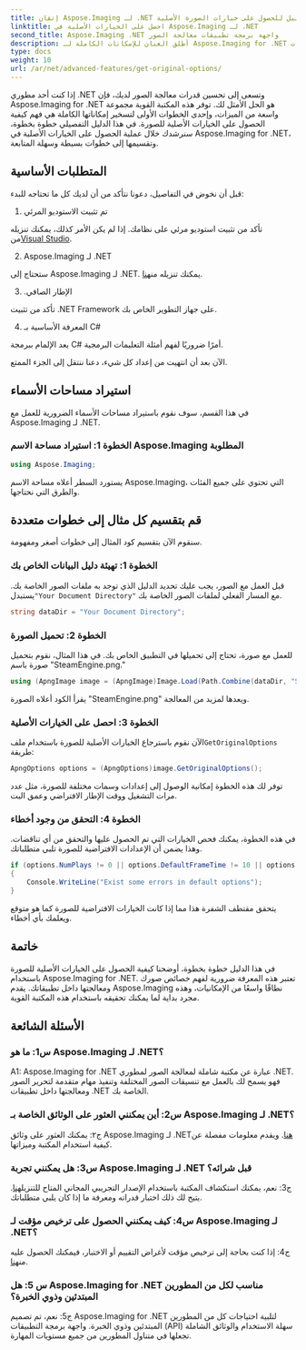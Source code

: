 ```yaml
---
title: إتقان Aspose.Imaging لـ .NET دليل للحصول على خيارات الصورة الأصلية
linktitle: احصل على الخيارات الأصلية في Aspose.Imaging لـ .NET
second_title: Aspose.Imaging .NET واجهة برمجة تطبيقات معالجة الصور
description: أطلق العنان للإمكانات الكاملة لـ Aspose.Imaging for .NET من خلال دليلنا خطوة بخطوة للحصول على الخيارات الأصلية. تعرف على كيفية العمل مع الصور في تطبيقات .NET الخاصة بك بسهولة.
type: docs
weight: 10
url: /ar/net/advanced-features/get-original-options/
---
```

إذا كنت أحد مطوري .NET وتسعى إلى تحسين قدرات معالجة الصور لديك، فإن Aspose.Imaging for .NET هو الحل الأمثل لك. توفر هذه المكتبة القوية مجموعة واسعة من الميزات، وإحدى الخطوات الأولى لتسخير إمكاناتها الكاملة هي فهم كيفية الحصول على الخيارات الأصلية للصورة. في هذا الدليل التفصيلي خطوة بخطوة، سنرشدك خلال عملية الحصول على الخيارات الأصلية في Aspose.Imaging for .NET، وتقسيمها إلى خطوات بسيطة وسهلة المتابعة.

## المتطلبات الأساسية

قبل أن نخوض في التفاصيل، دعونا نتأكد من أن لديك كل ما تحتاجه للبدء:

1. تم تثبيت الاستوديو المرئي

 تأكد من تثبيت استوديو مرئي على نظامك. إذا لم يكن الأمر كذلك، يمكنك تنزيله من[Visual Studio](https://visualstudio.microsoft.com/).

2. Aspose.Imaging لـ .NET

 ستحتاج إلى Aspose.Imaging لـ .NET. يمكنك تنزيله من[هنا](https://releases.aspose.com/imaging/net/).

3. .الإطار الصافي

تأكد من تثبيت .NET Framework على جهاز التطوير الخاص بك.

4. المعرفة الأساسية بـ C#

يعد الإلمام ببرمجة C# أمرًا ضروريًا لفهم أمثلة التعليمات البرمجية.

الآن بعد أن انتهيت من إعداد كل شيء، دعنا ننتقل إلى الجزء الممتع.

## استيراد مساحات الأسماء

في هذا القسم، سوف نقوم باستيراد مساحات الأسماء الضرورية للعمل مع Aspose.Imaging لـ .NET.

### الخطوة 1: استيراد مساحة الاسم Aspose.Imaging المطلوبة

```csharp
using Aspose.Imaging;
```

يستورد السطر أعلاه مساحة الاسم Aspose.Imaging، التي تحتوي على جميع الفئات والطرق التي نحتاجها.

## قم بتقسيم كل مثال إلى خطوات متعددة

سنقوم الآن بتقسيم كود المثال إلى خطوات أصغر ومفهومة.

### الخطوة 1: تهيئة دليل البيانات الخاص بك

 قبل العمل مع الصور، يجب عليك تحديد الدليل الذي توجد به ملفات الصور الخاصة بك. يستبدل`"Your Document Directory"` مع المسار الفعلي لملفات الصور الخاصة بك.

```csharp
string dataDir = "Your Document Directory";
```

### الخطوة 2: تحميل الصورة

للعمل مع صورة، تحتاج إلى تحميلها في التطبيق الخاص بك. في هذا المثال، نقوم بتحميل صورة باسم "SteamEngine.png."

```csharp
using (ApngImage image = (ApngImage)Image.Load(Path.Combine(dataDir, "SteamEngine.png")))
```

يقرأ الكود أعلاه الصورة "SteamEngine.png" ويعدها لمزيد من المعالجة.

### الخطوة 3: احصل على الخيارات الأصلية

الآن نقوم باسترجاع الخيارات الأصلية للصورة باستخدام ملف`GetOriginalOptions` طريقة:

```csharp
ApngOptions options = (ApngOptions)image.GetOriginalOptions();
```

توفر لك هذه الخطوة إمكانية الوصول إلى إعدادات وسمات مختلفة للصورة، مثل عدد مرات التشغيل ووقت الإطار الافتراضي وعمق البت.

### الخطوة 4: التحقق من وجود أخطاء

في هذه الخطوة، يمكنك فحص الخيارات التي تم الحصول عليها والتحقق من أي تناقضات. وهذا يضمن أن الإعدادات الافتراضية للصورة تلبي متطلباتك.

```csharp
if (options.NumPlays != 0 || options.DefaultFrameTime != 10 || options.BitDepth != 8)
{
    Console.WriteLine("Exist some errors in default options");
}
```

يتحقق مقتطف الشفرة هذا مما إذا كانت الخيارات الافتراضية للصورة كما هو متوقع ويعلمك بأي أخطاء.

## خاتمة

في هذا الدليل خطوة بخطوة، أوضحنا كيفية الحصول على الخيارات الأصلية للصورة باستخدام Aspose.Imaging for .NET. تعتبر هذه المعرفة ضرورية لفهم خصائص صورك ومعالجتها داخل تطبيقاتك. يقدم Aspose.Imaging نطاقًا واسعًا من الإمكانيات، وهذه مجرد بداية لما يمكنك تحقيقه باستخدام هذه المكتبة القوية.

## الأسئلة الشائعة

### س1: ما هو Aspose.Imaging لـ .NET؟

A1: Aspose.Imaging for .NET عبارة عن مكتبة شاملة لمعالجة الصور لمطوري .NET. فهو يسمح لك بالعمل مع تنسيقات الصور المختلفة وتنفيذ مهام متقدمة لتحرير الصور ومعالجتها داخل تطبيقات .NET الخاصة بك.

### س2: أين يمكنني العثور على الوثائق الخاصة بـ Aspose.Imaging لـ .NET؟

 ج٢: يمكنك العثور على وثائق Aspose.Imaging لـ .NET[هنا](https://reference.aspose.com/imaging/net/). ويقدم معلومات مفصلة عن كيفية استخدام المكتبة وميزاتها.

### س3: هل يمكنني تجربة Aspose.Imaging لـ .NET قبل شرائه؟

 ج3: نعم، يمكنك استكشاف المكتبة باستخدام الإصدار التجريبي المجاني المتاح للتنزيل[هنا](https://releases.aspose.com/). يتيح لك ذلك اختبار قدراته ومعرفة ما إذا كان يلبي متطلباتك.

### س4: كيف يمكنني الحصول على ترخيص مؤقت لـ Aspose.Imaging لـ .NET؟

 ج4: إذا كنت بحاجة إلى ترخيص مؤقت لأغراض التقييم أو الاختبار، فيمكنك الحصول عليه من[هنا](https://purchase.aspose.com/temporary-license/).

### س 5: هل Aspose.Imaging for .NET مناسب لكل من المطورين المبتدئين وذوي الخبرة؟

ج5: نعم، تم تصميم Aspose.Imaging for .NET لتلبية احتياجات كل من المطورين المبتدئين وذوي الخبرة. واجهة برمجة التطبيقات (API) سهلة الاستخدام والوثائق الشاملة تجعلها في متناول المطورين من جميع مستويات المهارة.
